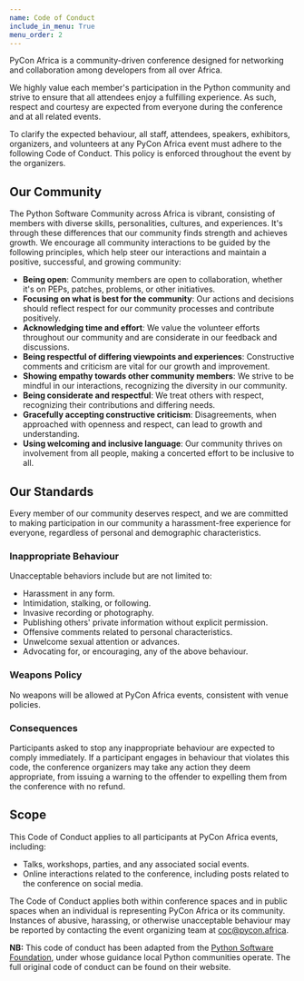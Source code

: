 ```yaml
---
name: Code of Conduct 
include_in_menu: True
menu_order: 2
---
```


PyCon Africa is a community-driven conference designed for networking and collaboration among developers from all over Africa.

We highly value each member's participation in the Python community and strive to ensure that all attendees enjoy a fulfilling experience. As such, respect and courtesy are expected from everyone during the conference and at all related events.

To clarify the expected behaviour, all staff, attendees, speakers, exhibitors, organizers, and volunteers at any PyCon Africa event must adhere to the following Code of Conduct. This policy is enforced throughout the event by the organizers.

## Our Community

The Python Software Community across Africa is vibrant, consisting of members with diverse skills, personalities, cultures, and experiences. It's through these differences that our community finds strength and achieves growth. We encourage all community interactions to be guided by the following principles, which help steer our interactions and maintain a positive, successful, and growing community:

- **Being open**: Community members are open to collaboration, whether it's on PEPs, patches, problems, or other initiatives.
- **Focusing on what is best for the community**: Our actions and decisions should reflect respect for our community processes and contribute positively.
- **Acknowledging time and effort**: We value the volunteer efforts throughout our community and are considerate in our feedback and discussions.
- **Being respectful of differing viewpoints and experiences**: Constructive comments and criticism are vital for our growth and improvement.
- **Showing empathy towards other community members**: We strive to be mindful in our interactions, recognizing the diversity in our community.
- **Being considerate and respectful**: We treat others with respect, recognizing their contributions and differing needs.
- **Gracefully accepting constructive criticism**: Disagreements, when approached with openness and respect, can lead to growth and understanding.
- **Using welcoming and inclusive language**: Our community thrives on involvement from all people, making a concerted effort to be inclusive to all.

## Our Standards

Every member of our community deserves respect, and we are committed to making participation in our community a harassment-free experience for everyone, regardless of personal and demographic characteristics.

### Inappropriate Behaviour

Unacceptable behaviors include but are not limited to:

- Harassment in any form.
- Intimidation, stalking, or following.
- Invasive recording or photography.
- Publishing others' private information without explicit permission.
- Offensive comments related to personal characteristics.
- Unwelcome sexual attention or advances.
- Advocating for, or encouraging, any of the above behaviour.

### Weapons Policy

No weapons will be allowed at PyCon Africa events, consistent with venue policies.

### Consequences

Participants asked to stop any inappropriate behaviour are expected to comply immediately. If a participant engages in behaviour that violates this code, the conference organizers may take any action they deem appropriate, from issuing a warning to the offender to expelling them from the conference with no refund.

## Scope

This Code of Conduct applies to all participants at PyCon Africa events, including:

- Talks, workshops, parties, and any associated social events.
- Online interactions related to the conference, including posts related to the conference on social media.

The Code of Conduct applies both within conference spaces and in public spaces when an individual is representing PyCon Africa or its community. Instances of abusive, harassing, or otherwise unacceptable behaviour may be reported by contacting the event organizing team at coc@pycon.africa.

**NB:** This code of conduct has been adapted from the [Python Software Foundation](https://www.python.org/psf/), under whose guidance local Python communities operate. The full original code of conduct can be found on their website.